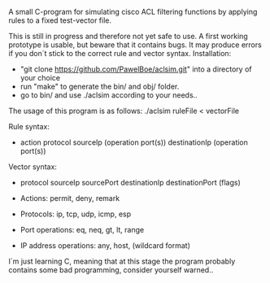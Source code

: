 A small C-program for simulating cisco ACL filtering functions by applying rules to a fixed test-vector file.

This is still in progress and therefore not yet safe to use. A first working prototype is usable, but beware that it contains bugs. It may produce errors if you don´t stick to the correct rule and vector syntax.
Installation:
- "git clone https://github.com/PawelBoe/aclsim.git" into a directory of your choice
- run "make" to generate the bin/ and obj/ folder.
- go to bin/ and use ./aclsim according to your needs..

The usage of this program is as follows: ./aclsim ruleFile < vectorFile

Rule syntax:
- action protocol sourceIp (operation port(s)) destinationIp (operation port(s))

Vector syntax:
- protocol sourceIp sourcePort destinationIp destinationPort (flags)

- Actions: permit, deny, remark
- Protocols: ip, tcp, udp, icmp, esp
- Port operations: eq, neq, gt, lt, range
- IP address operations: any, host, (wildcard format)


I´m just learning C, meaning that at this stage the program probably contains some bad programming, consider yourself warned..
